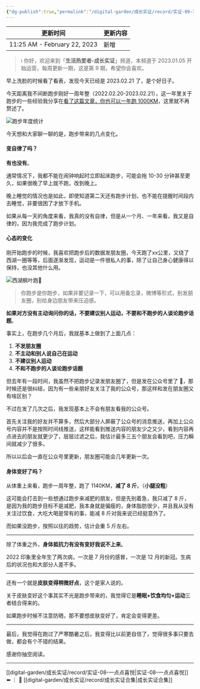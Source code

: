 ```yaml
---
{"dg-publish":true,"permalink":"/digital-garden/成长实证/record/实证-09-写在跑步一周年时/","noteIcon":"1"}
---
```



| 更新时间                         | 更新内容 |
| ---------------------------- | ---- |
| 11:25 AM - February 22, 2023 | 新增   |


> ℹ️ 你好，欢迎来到「**生活热爱者-成长实证**」频道，本频道于 2023.01.05 开始运营，每周更新一期，这是第 9 期，希望你会喜欢。

早上洗脸的时候看了看表，发现今天已经是 2023.02.21 了，是个好日子。

今天距离我不间断跑步刚好一周年整（2022.02.20-2023.02.21），这一年里关于跑步的一些经验我分享在[看了这篇文章，你也可以一年跑 1000KM](https://mp.weixin.qq.com/s/8NpXL9m9WBPijb9Z4iQ6VQ)，这里就不再赘述了。

![跑步年度统计](https://100-1258489360.cos.ap-shanghai.myqcloud.com/202302211747794.png)

今天想和大家聊一聊的是，跑步带来的几点变化。

#### 变自律了吗？

**有也没有**。

通常情况下，我都不能在闹钟响起时立即起床跑步，可能会拖 10-30 分钟甚至更久，如果很晚了早上就不跑，改到晚上。

晚上睡觉的情况也是如此，即使知道第二天还有跑步计划，也不能在提醒时间段内去睡觉，非要很困了才放下手机。

如果从每一天的角度来看，我真的没有自律，但是从一个月、一年来看，我又是自律的，因为我完成了跑步计划。

#### 心态的变化

刚开始跑步的时候，我喜欢把跑步后的数据发朋友圈，今天跑了xx公里，又绕了西湖一圈等等，后面逐渐发现，运动是一件很私人的事，除了让自己身心健康得以保持，也没其他什么用。

![西湖枫叶跑🍁](https://100-1258489360.cos.ap-shanghai.myqcloud.com/IMG_9EE7F11B25B4-1.jpeg)

> 你跑步是你跑步，如果非要记录一下，可以用备忘录，微博等形式，别发朋友圈，别给身边朋友带来压迫感。

**如果对方没有主动询问你的话，不要建议别人运动，不要和不跑步的人谈论跑步话题**。

事实上，在跑步几个月后，我就基本上做到了上面几点：

1. **不发朋友圈**
2. **不主动和别人说自己在运动**
3. **不建议别人运动**
4. **不和不跑步的人谈论跑步话题**

但去年有一段时间，我虽然不把跑步记录发朋友圈了，但是发在公众号里了 🥶，那时候还是很纠结，因为有一些亲朋好友关注了我的公众号，那这样和发在朋友圈又有啥区别？

不过在发了几次之后，我发现基本上不会有朋友看我的公众号。

首先关注我的好友并不算多，然后大部分人屏蔽了公众号的消息推送，再加上公众号内容并不是按照时间线推送，这样能看到推送内容的朋友少之又少，看到内容再点进去的朋友就更少了，层层过滤之后，我估计最多三五个朋友会看到吧，压力瞬间就减少了很多。

所以以后会一直在公众号里更新，朋友圈可能会几年更新一次。

#### 身体变好了吗？

从体重上来看，跑步一周年整，跑了 1140KM，**减了 8 斤**。（**小腿没粗**）

这可能会打击到一些想通过跑步来减肥的朋友，但是先别着急，我只减了 8 斤，是因为我的跑步目标不是减肥，我本身就是偏瘦的，身体脂肪很少，并且我从没有关注过饮食，大吃大喝是常有的事，能减 8 斤对我来说已经挺意外了。

而如果没跑步，按照以往的趋势，估计会重 5 斤左右。

---

除了体重之外，**身体抵抗力有没有变好我说不上来**。

2022 印象里全年生了两次病，一次是 7 月份的感冒，一次是 12 月的新冠。生病后的状况也和大部分人差不多。

---

还有一个就是**皮肤变得稍微好点**，这个是家人说的。

关于皮肤变好这个事其实不光是跑步带来的，我觉得它是**睡眠+饮食均匀+运动**三者结合得来的。

如果跑步时候不注意防晒，那不要想皮肤变好了，肯定会变得更差。

---

最后，我觉得在跑过了严寒酷暑之后，我变得比以前更自信了，觉得很多事只要去做，都会有个不错的结果。

感谢你抽空阅读。

---

[[digital-garden/成长实证/record/实证-08-一点点喜悦\|实证-08-一点点喜悦]] ⬅️ ｜ 📑 [[digital-garden/成长实证/record/成长实证合集\|成长实证合集]]
